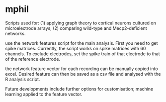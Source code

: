 # mphil
Scripts used for: (1) applying graph theory to cortical neurons cultured on microelectrode arrays; (2) comparing wild-type and Mecp2-deficient networks.

use the network features script for the main analysis. First you need to get spike matrices. Currently, the script works on spike matrices with 60 channels. To exclude electrodes, set the spike train of that electrode to that of the reference electrode.

the network feature vector for each recording can be manually copied into excel. Desired feature can then be saved as a csv file and analysed with the R analysis script.

Future developments include further options for customisation; machine learning applied to the feature vector.

